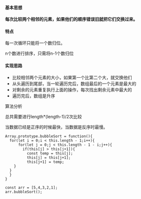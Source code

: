 

#### 基本思想

​	**每次比较两个相邻的元素，如果他们的顺序错误旧就把它们交换过来。**

#### 特点

每一次循环只能将一个数归位。

n个数进行排序，只需将n-1个数归位

#### 实现思路

- 比较相邻两个元素的大小，如果第一个比第二个大，就交换他们
- 从头遍历到尾部，当一轮遍历完后，数组最后的一个元素是最大的
- 对剩余的元素重复执行上面的操作，每次找出剩余元素中最大的
- 遍历完后，数组是升序

算法分析

总共需要进行length*(length-1)/2次比较

当数据已经是正序的时候最快，当数据是反序时最慢。

```
Array.prototype.bubbleSort = function(){
  for(let i = 0;i < this.length - 1;i++){
      for(let j = 0;j < this.length - 1 - i;j++){
        if(this[j] > this[j+1]){
          const temp = this[j];
          this[j] = this[j+1];
          this[j+1] = temp;
    }
  }
  }
}

const arr = [5,4,3,2,1];
arr.bubbleSort();
```
